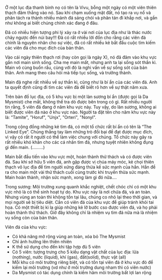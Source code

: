 Ở một lục địa thanh bình nọ có tên là Vivu, bỗng một ngày có một viên thiên thạch đâm thẳng vào nó. Sau khi chạm xuống mặt đất, nó tạo ra vụ nổ  và phân tách ra thành nhiều mảnh đá sáng chói và phân tán đi khắp nơi, và gần như không ai biết chúng chính xác đang ở đâu. 

Đã có nhiều hiện tượng phi lý xảy ra ở vài nơi của lục địa như là thác nước chảy ngược đến núi bay!!! Đã có rất nhiều lời đồn cho rằng các viên đá chính là nguyên nhân cho sự việc, đã có rất nhiều kẻ bắt đầu cuộc tìm kiếm các viên đá cho mục đích của bản thân.

Vào cái ngày thiên thạch rơi (hay còn gọi là ngày X), nó đã đâm vào khu vực gần nơi main sinh sống.  Cha mẹ main mất, nhưng anh ta lại sống sót thần kì. Main vô cùng buồn rầu, cùng với đó là nghi vấn về sự sống sót của bản thân. Anh mang theo câu hỏi mà tiếp tục sống, và trưởng thành. 

Main đã nghe rất nhiều về sự thần kì, cũng như là bí ẩn của các viên đá. Anh ta quyết định cũng đi tìm các viên đá để biết rõ hơn về sự thật năm xưa.

Trên bản đồ lục địa, có 5 khu vực bị một làn sương bí ẩn (được gọi là Da Mysmist) che mắt, không thể tra dò được bên trong có gì. Rất nhiều người tin rằng, 5 viên đá đang ở năm khu vực này. Tuy vậy, do làn sương, không ai biết được viên đá nào ở khu vực nào. Người ta đặt tên cho năm khu vực này là: “Tamite", "Horuf", "Unjx", "Orteri", "Nonyl".

Trong cộng đồng những kẻ tìm đá, có một tổ chức rất bí ẩn có tên là “The Linked Eye”. Chúng thẳng tay làm những trò đồi bại để đạt được mục đích, vì vậy có rất ít người có thể làm việc chung với chúng. Tổ chức này gây ra rất nhiều khó khăn cho các cá nhân tìm đá, nhưng tuyệt nhiên không đụng gì đến main. (………)

Main bắt đầu tiến vào khu vực một, hoàn thành thử thách và có được viên đá. Sau khi sở hữu 5 viên đá, anh gặp được vị chúa máy móc, kẻ chọi thiên thạch vô lục địa để tìm người xứng đáng thừa kế sức mạnh của hắn. Hắn đề ra cho main một vài thử thách cuối cùng trước khi truyền thừa sức mạnh. Main hoàn thành, nhận sức mạnh, xong làm gì đó nữa….


Trong sương:
Môi trường xung quanh khắc nghiệt, chết chóc chỉ có một khu vực nhỏ là có thể sinh hoạt tự do. Khu vực này là nơi chứa đá, và an toàn. Nhưng vùng an toàn thì không tồn tại lâu, chúng co nhỏ lại theo thời gian, và mọi người sẽ bị tiêu diệt. Cần có viên đá của khu vực để giúp tránh khỏi tai họa. Có một thiết bị kì lạ giúp những kẻ lỡ bước cso được viên đá, và họ phải hoàn thành thử thách. Giờ đây không chỉ là nhiệm vụ tìm đá nữa mà là nhiệm vụ sống còn của bản thân.


Viên đá của khu vực:
-	Có khả năng mở rộng vùng an toàn, xóa bỏ The Mysmist
-	Chỉ ảnh hưởng lên thiên nhiên
-	K thể sử dụng cho đến khi tập hợp đủ 5 viên
-	Có 5 viên: tượng trưng cho 5 kiểu dạng vật chất của lục địa: lửa (nothing), nước (liquid), khí (gas), đất(solid), thực vật (all)
-	Mỗi khu có môi trường riêng biệt, và có tồn tại viên đá ở khu vực đó để kiềm lại môi trường (vd như ở môi trường dung nham thì có viên nước)
-	Da Mysmist có tác dụng chính là kiềm hãm môi trường bất lợi lan rộng

